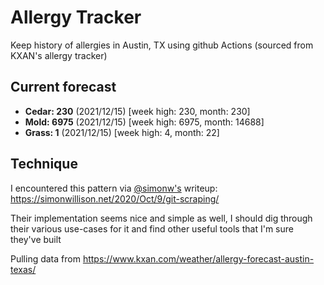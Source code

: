 # Allergy Tracker

Keep history of allergies in Austin, TX using github Actions (sourced from KXAN's allergy tracker)

## Current forecast
<!-- INJECT FORECAST -->
- **Cedar: 230** (2021/12/15)  [week high: 230, month: 230]
- **Mold: 6975** (2021/12/15)  [week high: 6975, month: 14688]
- **Grass: 1** (2021/12/15)  [week high: 4, month: 22]
<!-- END INJECT FORECAST -->

## Technique

I encountered this pattern via [@simonw's](https://github.com/simonw) writeup: https://simonwillison.net/2020/Oct/9/git-scraping/

Their implementation seems nice and simple as well, I should dig through their various use-cases for it and find other useful tools that I'm sure they've built

Pulling data from https://www.kxan.com/weather/allergy-forecast-austin-texas/
